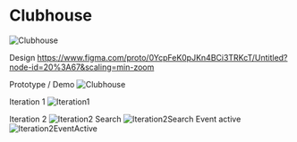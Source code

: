 # Clubhouse

![Clubhouse](https://repository-images.githubusercontent.com/322327619/ae8dd080-4946-11eb-97e0-accd4ff35baf)

Design https://www.figma.com/proto/0YcpFeK0pJKn4BCi3TRKcT/Untitled?node-id=20%3A67&scaling=min-zoom

Prototype / Demo
![Clubhouse](https://i.imgur.com/sJSwDTl.png)

Iteration 1
![Iteration1](https://i.imgur.com/cY6Lfcm.png)


Iteration 2
![Iteration2](https://i.imgur.com/nVNIt82.png)
Search
![Iteration2Search](https://i.imgur.com/jcowiFl.png)
Event active
![Iteration2EventActive](https://i.imgur.com/ZaUhrek.png)
